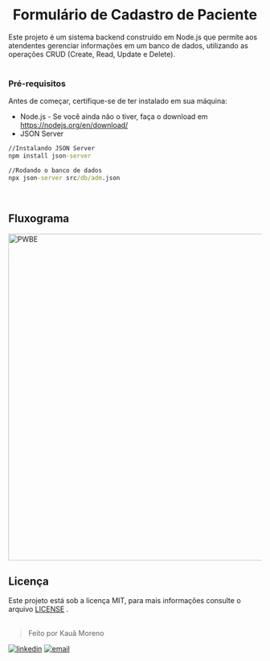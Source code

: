<h1 align="center">Formulário de Cadastro de Paciente</h1>

Este projeto é um sistema backend construído em Node.js que permite aos atendentes gerenciar informações em um banco de dados, utilizando as operações CRUD (Create, Read, Update e Delete).
<br><br>

### Pré-requisitos
Antes de começar, certifique-se de ter instalado em sua máquina:

* Node.js - Se você ainda não o tiver, faça o download em https://nodejs.org/en/download/
* JSON Server
~~~cmd
//Instalando JSON Server
npm install json-server

//Rodando o banco de dados
npx json-server src/db/adm.json
~~~
<br>

## Fluxograma

<img width="650" alt="PWBE" src="https://user-images.githubusercontent.com/119445003/229531857-6d3a7d36-4159-49fc-a828-2cce7b55b050.png">

<br>

## Licença
Este projeto está sob a licença MIT, para mais informações consulte o arquivo [LICENSE](LICENSE) .
<br><br>

> Feito por Kauã Moreno 

[![linkedin](https://img.shields.io/badge/LinkedIn-0077B5?style=for-the-badge&logo=linkedin&logoColor=white)](https://www.linkedin.com/in/kauamoreno/)
[![email](https://img.shields.io/badge/Gmail-D14836?style=for-the-badge&logo=gmail&logoColor=white)](mailto:kaua.moreno2005@gmail.com)
